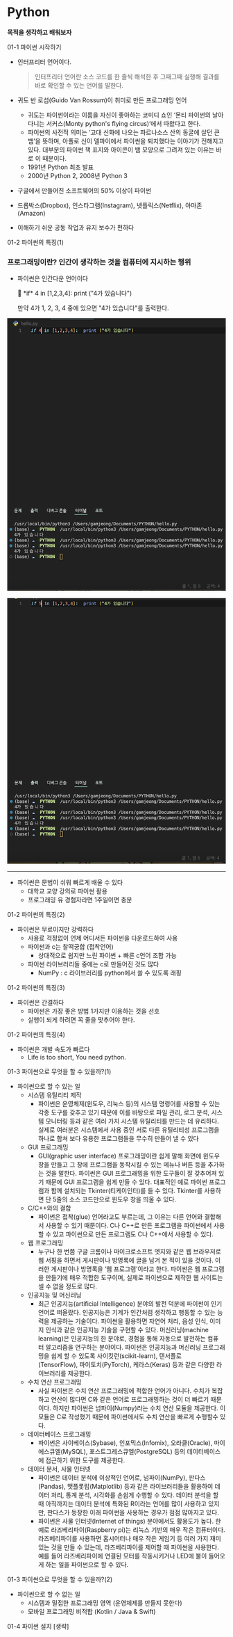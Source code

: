 # Python

**목적을 생각하고 배워보자**

01-1 파이썬 시작하기

- 인터프리터 언어이다.
    
    > 인터프리터 언어란 소스 코드를 한 줄씩 해석한 후 그때그때 실행해 결과를 바로 확인할 수 있는 언어를 말한다.
    > 
- 귀도 반 로섬(Guido Van Rossum)이 취미로 만든 프로그래밍 언어
    - 귀도는 파이썬이라는 이름을 자신이 좋아하는 코미디 쇼인 ‘몬티 파이썬의 날아다니는 서커스(Monty python's flying circus)’에서 따왔다고 한다.
    - 파이썬의 사전적 의미는 ‘고대 신화에 나오는 파르나소스 산의 동굴에 살던 큰 뱀’을 뜻하며, 아폴로 신이 델파이에서 파이썬을 퇴치했다는 이야기가 전해지고 있다. 대부분의 파이썬 책 표지와 아이콘이 뱀 모양으로 그려져 있는 이유는 바로 이 때문이다.
    - 1991년 Python 최초 발표
    - 2000년 Python 2, 2008년 Python 3
- 구글에서 만들어진 소프트웨어의 50% 이상이 파이썬
- 드롭박스(Dropbox), 인스타그램(Instagram), 넷플릭스(Netflix), 아마존(Amazon)
- 이해하기 쉬운 공동 작업과 유지 보수가 편하다

01-2 파이썬의 특징(1)

### 프로그래밍이란? 인간이 생각하는 것을 컴퓨터에 지시하는 행위

- 파이썬은 인간다운 언어이다
    
    <aside>
    🤖 *if* 4 in [1,2,3,4]:  print ("4가 있습니다")
    
    </aside>
    
    만약 4가 1, 2, 3, 4 중에 있으면 "4가 있습니다"를 출력한다.
    

![스크린샷 2024-05-24 오전 1.47.36.png](Python%207317055d83f54173b599bc589660370e/%25E1%2584%2589%25E1%2585%25B3%25E1%2584%258F%25E1%2585%25B3%25E1%2584%2585%25E1%2585%25B5%25E1%2586%25AB%25E1%2584%2589%25E1%2585%25A3%25E1%2586%25BA_2024-05-24_%25E1%2584%258B%25E1%2585%25A9%25E1%2584%258C%25E1%2585%25A5%25E1%2586%25AB_1.47.36.png)

![스크린샷 2024-05-24 오전 1.48.31.png](Python%207317055d83f54173b599bc589660370e/%25E1%2584%2589%25E1%2585%25B3%25E1%2584%258F%25E1%2585%25B3%25E1%2584%2585%25E1%2585%25B5%25E1%2586%25AB%25E1%2584%2589%25E1%2585%25A3%25E1%2586%25BA_2024-05-24_%25E1%2584%258B%25E1%2585%25A9%25E1%2584%258C%25E1%2585%25A5%25E1%2586%25AB_1.48.31.png)

---

- 파이썬은 문법이 쉬워 빠르게 배울 수 있다
    - 대학교 교양 강의로 파이썬 활용
    - 프로그래밍 유 경험자라면 1주일이면 충분

01-2 파이썬의 특징(2)

- 파이썬은 무료이지만 강력하다
    - 사용료 걱정없이 언제 어디서든 파이썬을 다운로드하여 사용
    - 파이썬과 c는 찰떡궁합 (접착언어)
        - 상대적으로 쉽지만 느린 파이썬 + 빠른 c언어 조합 가능
    - 파이썬 라이브러리들 중에는 c로 만들어진 것도 많다
        - NumPy : c 라이브러리를 python에서 쓸 수 있도록 래핑

01-2 파이썬의 특징(3)

- 파이썬은 간결하다
    - 파이썬은 가장 좋은 방법 1가지만 이용하는 것을 선호
    - 실행이 되게 하려면 꼭 줄을 맞추어야 한다.
    

01-2 파이썬의 특징(4)

- 파이썬은 개발 속도가 빠르다
    - Life is too short, You need python.

01-3 파이썬으로 무엇을 할 수 있을까?(1)

- 파이썬으로 할 수  있는 일
    - 시스템 유틸리티 제작
        - 파이썬은 운영체제(윈도우, 리눅스 등)의 시스템 명령어를 사용할 수 있는 각종 도구를 갖추고 있기 때문에 이를 바탕으로 파일 관리, 로그 분석, 시스템 모니터링 등과 같은 여러 가지 시스템 유틸리티를 만드는 데 유리하다. 실제로 여러분은 시스템에서 사용 중인 서로 다른 유틸리티성 프로그램을 하나로 합쳐 보다 유용한 프로그램들을 무수히 만들어 낼 수 있다
    - GUI 프로그래밍
        - GUI(graphic user interface) 프로그래밍이란 쉽게 말해 화면에 윈도우 창을 만들고 그 창에 프로그램을 동작시킬 수 있는 메뉴나 버튼 등을 추가하는 것을 말한다. 파이썬은 GUI 프로그래밍을 위한 도구들이 잘 갖추어져 있기 때문에 GUI 프로그램을 쉽게 만들 수 있다. 대표적인 예로 파이썬 프로그램과 함께 설치되는 Tkinter(티케이인터)를 들 수 있다. Tkinter를 사용하면 단 5줄의 소스 코드만으로 윈도우 창을 띄울 수 있다.
    - C/C++와의 결합
        - 파이썬은 접착(glue) 언어라고도 부르는데, 그 이유는 다른 언어와 결합해서 사용할 수 있기 때문이다. C나 C++로 만든 프로그램을 파이썬에서 사용할 수 있고 파이썬으로 만든 프로그램도 C나 C++에서 사용할 수 있다.
    - 웹 프로그래밍
        - 누구나 한 번쯤 구글 크롬이나 마이크로소프트 엣지와 같은 웹 브라우저로 웹 서핑을 하면서 게시판이나 방명록에 글을 남겨 본 적이 있을 것이다. 이러한 게시판이나 방명록을 ‘웹 프로그램’이라고 한다. 파이썬은 웹 프로그램을 만들기에 매우 적합한 도구이며, 실제로 파이썬으로 제작한 웹 사이트는 셀 수 없을 정도로 많다.
    - 인공지능 및  머신러닝
        - 최근 인공지능(artificial Intelligence) 분야의 발전 덕분에 파이썬이 인기 언어로 떠올랐다. 인공지능은 기계가 인간처럼 생각하고 행동할 수 있는 능력을 제공하는 기술이다. 파이썬을 활용하면 자연어 처리, 음성 인식, 이미지 인식과 같은 인공지능 기술을 구현할 수 있다. 머신러닝(machine learning)은 인공지능의 한 분야로, 경험을 통해 자동으로 발전하는 컴퓨터 알고리즘을 연구하는 분야이다. 파이썬은 인공지능과 머신러닝 프로그래밍을 쉽게 할 수 있도록 사이킷런(scikit-learn), 텐서플로(TensorFlow), 파이토치(PyTorch), 케라스(Keras) 등과 같은 다양한 라이브러리를 제공한다.
    - 수치 연산 프로그래밍
        - 사실 파이썬은 수치 연산 프로그래밍에 적합한 언어가 아니다. 수치가 복잡하고 연산이 많다면 C와 같은 언어로 프로그래밍하는 것이 더 빠르기 때문이다. 하지만 파이썬은 넘파이(Numpy)라는 수치 연산 모듈을 제공한다. 이 모듈은 C로 작성했기 때문에 파이썬에서도 수치 연산을 빠르게 수행할수 있다.
    - 데이터베이스 프로그래밍
        - 파이썬은 사이베이스(Sybase), 인포믹스(Infomix), 오라클(Oracle), 마이에스큐엘(MySQL), 포스트그레스큐엘(PostgreSQL) 등의 데이터베이스에 접근하기 위한 도구를 제공한다.
    - 데이터 분서, 사물 인터넷
        - 파이썬은 데이터 분석에 이상적인 언어로, 넘파이(NumPy), 판다스(Pandas), 맷플롯립(Matplotlib) 등과 같은 라이브러리들을 활용하여 데이터 처리, 통계 분석, 시각화를 손쉽게 수행할 수 있다. 데이터 분석을 할 때 아직까지는 데이터 분석에 특화된 R이라는 언어를 많이 사용하고 있지만, 판다스가 등장한 이래 파이썬을 사용하는 경우가 점점 많아지고 있다.
        - 파이썬은 사물 인터넷(Internet of things) 분야에서도 활용도가 높다. 한 예로 라즈베리파이(Raspberry pi)는 리눅스 기반의 매우 작은 컴퓨터이다. 라즈베리파이를 사용하면 홈시어터나 매우 작은 게임기 등 여러 가지 재미있는 것을 만들 수 있는데, 라즈베리파이를 제어할 때 파이썬을 사용한다. 예를 들어 라즈베리파이에 연결된 모터를 작동시키거나 LED에 불이 들어오게 하는 일을 파이썬으로 할 수 있다.
    

01-3 파이썬으로 무엇을 할 수 있을까?(2)

- 파이썬으로 할 수 없는 일
    - 시스템과 밀접한 프로그래밍 영역 (운영체제를 만들지 못한다)
    - 모바일 프로그래밍 비적합 (Kotlin / Java & Swift)

01-4 파이썬 설치 [생략]
